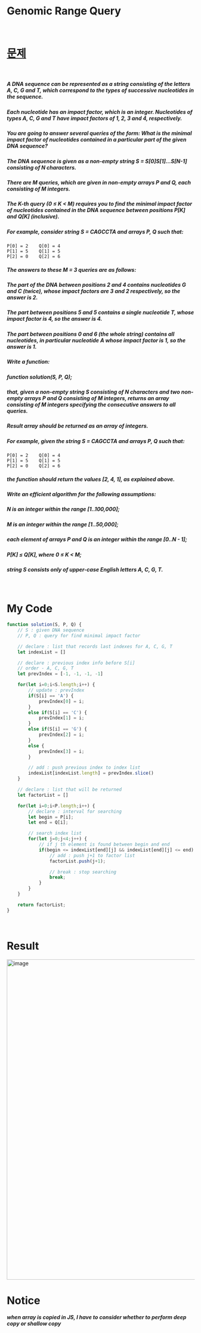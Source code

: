 # Genomic Range Query

<br>

# <a href="https://app.codility.com/programmers/lessons/5-prefix_sums/">문제</a>

<br>

##### A DNA sequence can be represented as a string consisting of the letters A, C, G and T, which correspond to the types of successive nucleotides in the sequence. 
##### Each nucleotide has an impact factor, which is an integer. Nucleotides of types A, C, G and T have impact factors of 1, 2, 3 and 4, respectively. 
##### You are going to answer several queries of the form: What is the minimal impact factor of nucleotides contained in a particular part of the given DNA sequence?
##### The DNA sequence is given as a non-empty string S = S[0]S[1]...S[N-1] consisting of N characters. 
##### There are M queries, which are given in non-empty arrays P and Q, each consisting of M integers. 
##### The K-th query (0 ≤ K < M) requires you to find the minimal impact factor of nucleotides contained in the DNA sequence between positions P[K] and Q[K] (inclusive).
##### For example, consider string S = CAGCCTA and arrays P, Q such that:
    P[0] = 2    Q[0] = 4
    P[1] = 5    Q[1] = 5
    P[2] = 0    Q[2] = 6
##### The answers to these M = 3 queries are as follows:
##### The part of the DNA between positions 2 and 4 contains nucleotides G and C (twice), whose impact factors are 3 and 2 respectively, so the answer is 2.
##### The part between positions 5 and 5 contains a single nucleotide T, whose impact factor is 4, so the answer is 4.
##### The part between positions 0 and 6 (the whole string) contains all nucleotides, in particular nucleotide A whose impact factor is 1, so the answer is 1.
##### Write a function:
##### function solution(S, P, Q);
##### that, given a non-empty string S consisting of N characters and two non-empty arrays P and Q consisting of M integers, returns an array consisting of M integers specifying the consecutive answers to all queries.
##### Result array should be returned as an array of integers.
##### For example, given the string S = CAGCCTA and arrays P, Q such that:
    P[0] = 2    Q[0] = 4
    P[1] = 5    Q[1] = 5
    P[2] = 0    Q[2] = 6
##### the function should return the values [2, 4, 1], as explained above.
##### Write an efficient algorithm for the following assumptions:
##### N is an integer within the range [1..100,000];
##### M is an integer within the range [1..50,000];
##### each element of arrays P and Q is an integer within the range [0..N - 1];
##### P[K] ≤ Q[K], where 0 ≤ K < M;
##### string S consists only of upper-case English letters A, C, G, T.

<br>

# My Code

```javascript
function solution(S, P, Q) {
    // S : given DNA sequence
    // P, Q : query for find minimal impact factor

    // declare : list that records last indexes for A, C, G, T
    let indexList = []

    // declare : previous index info before S[i]
    // order - A, C, G, T
    let prevIndex = [-1, -1, -1, -1]

    for(let i=0;i<S.length;i++) {
        // update : prevIndex
        if(S[i] == 'A') {
            prevIndex[0] = i;
        }
        else if(S[i] == 'C') {
            prevIndex[1] = i;
        }
        else if(S[i] == 'G') {
            prevIndex[2] = i;
        }
        else {
            prevIndex[3] = i;
        }

        // add : push previous index to index list
        indexList[indexList.length] = prevIndex.slice()
    }

    // declare : list that will be returned
    let factorList = []

    for(let i=0;i<P.length;i++) {
        // declare : interval for searching
        let begin = P[i];
        let end = Q[i];

        // search index list
        for(let j=0;j<4;j++) {
            // if j th element is found between begin and end
            if(begin <= indexList[end][j] && indexList[end][j] <= end) {
                // add : push j+1 to factor list
                factorList.push(j+1);

                // break : stop searching
                break;
            }
        }
    }

    return factorList;
}

```

<br>

# Result
<img width="858" alt="image" src="https://user-images.githubusercontent.com/74173976/208873883-661b3528-0371-48ec-92d4-36210899ec93.png">

# Notice
##### when array is copied in JS, I have to consider whether to perform deep copy or shallow copy
